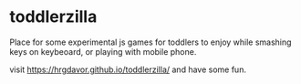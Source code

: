 # toddlerzilla

Place for some experimental js games for toddlers to enjoy while smashing keys on keybeoard, or playing with mobile phone.

visit https://hrgdavor.github.io/toddlerzilla/ and have some fun.

